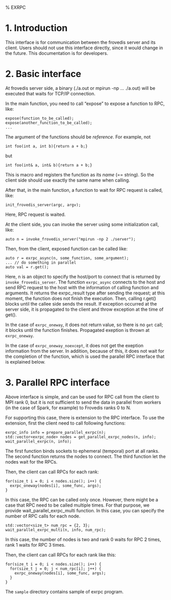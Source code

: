 % EXRPC

# 1. Introduction

This interface is for communication between the frovedis server and
its client. Users should not use this interface directly, since it
would change in the future. This documentation is for developers. 

# 2. Basic interface

At frovedis server side, a binary (./a.out or mpirun -np ... ./a.out)
will be executed that waits for TCP/IP connection.

In the main function, you need to call “expose” to expose a function
to RPC, like:

    expose(function_to_be_called);
    expose(another_function_to_be_called);
    ...

The argument of the functions should be *reference*. For example, 
not

    int foo(int a, int b){return a + b;}

but 

    int foo(int& a, int& b){return a + b;}

This is macro and registers the function as its *name* (== string). So
the client side should use exactly the same name when calling.

After that, in the main function, a function to wait for RPC request
is called, like:

    init_frovedis_server(argc, argv);

Here, RPC request is waited.

At the client side, you can invoke the server using some
initialization call, like:

    auto n = invoke_frovedis_server("mpirun -np 2 ./server");

Then, from the client, exposed function can be called like:

    auto r = exrpc_async(n, some_function, some_argument);
    ... // do something in parallel
    auto val = r.get();

Here, n is an object to specify the host/port to connect that is
returned by `invoke_frovedis_server`.
The function `exrpc_async` connects to the host and send RPC request
to the host with the information of calling function and arguments. It
returns the exrpc_result type after sending the request; at this
moment, the function does not finish the execution. Then, calling
r.get() blocks until the callee side sends the result. 
If exception occurred at the server side, it is propagated to the
client and throw exception at the time of get().

In the case of `exrpc_oneway`, it does not return value, so there is
no `get` call; it blocks until the function finishes. Propagated
exeption is thrown at `exrpc_oneway`.

In the case of `exrpc_oneway_noexcept`, it does not get the exeption
information from the server. In addition, because of this, it does not
wait for the completion of the function, which is used the parallel
RPC interface that is explained below.

# 3. Parallel RPC interface

Above interface is simple, and can be used for RPC call from
the client to MPI rank 0, but it is not sufficient to send the
data in parallel from workers (in the case of Spark, for example) to
Frovedis ranks 0 to N.

For supporting this case, there is extension to the RPC interface. 
To use the extension, first the client need to call following functions:

    exrpc_info info = prepare_parallel_exrpc(n);
    std::vector<exrpc_node> nodes = get_parallel_exrpc_nodes(n, info);
    wait_parallel_exrpc(n, info);

The first function binds sockets to ephemeral (temporal) port at all
ranks. The second function returns the nodes to connect. The third
function let the nodes wait for the RPCs.

Then, the client can call RPCs for each rank:

    for(size_t i = 0; i < nodes.size(); i++) {
      exrpc_oneway(nodes[i], some_func, args);
    }

In this case, the RPC can be called only once. However, there might be
a case that RPC need to be called multiple times. For that purpose, we
provide wait_parallel_exrpc_multi function. In this case, you can
specify the number of RPC calls for each node.

    std::vector<size_t> num_rpc = {2, 3};
    wait_parallel_exrpc_multi(n, info, num_rpc);

In this case, the number of nodes is two and rank 0 waits for RPC 2
times, rank 1 waits for RPC 3 times.

Then, the client can call RPCs for each rank like this:

    for(size_t i = 0; i < nodes.size(); i++) {
      for(size_t j = 0; j < num_rpc[i]; j++) {
        exrpc_oneway(nodes[i], some_func, args);
      }
    }

The `sample` directory contains sample of exrpc program.
